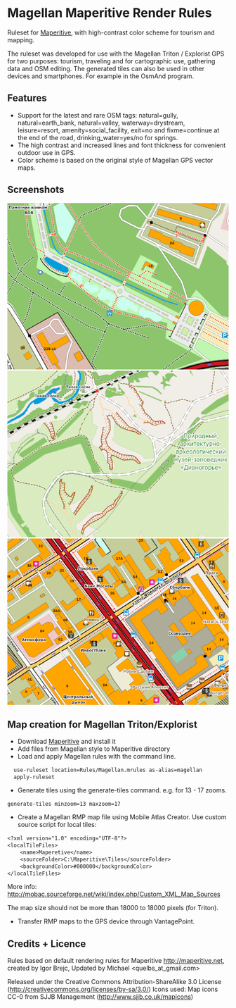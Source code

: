 Magellan Maperitive Render Rules
==============================

Ruleset for [Maperitive](http://maperitive.net/), with high-contrast color scheme for tourism and mapping.

The ruleset was developed for use with the Magellan Triton / Explorist GPS for two purposes: tourism, traveling and for cartographic use, gathering data and OSM editing. The generated tiles can also be used in other devices and smartphones. For example in the OsmAnd program.

## Features

* Support for the latest and rare OSM tags: natural=gully, natural=earth_bank, natural=valley, waterway=drystream, leisure=resort, amenity=social_facility, exit=no and fixme=continue at the end of the road, drinking_water=yes/no for springs.
* The high contrast and increased lines and font thickness for convenient outdoor use in GPS.
* Color scheme is based on the original style of Magellan GPS vector maps.

## Screenshots

![A](/Screenshots/a.png?raw=true)
![B](/Screenshots/b.png?raw=true)
![C](/Screenshots/c.png?raw=true)

## Map creation for Magellan Triton/Explorist

* Download [Maperitive](http://maperitive.net) and install it
* Add files from Magellan style to Maperitive directory
* Load and apply Magellan rules with the command line.

```
  use-ruleset location=Rules/Magellan.mrules as-alias=magellan
  apply-ruleset
```

* Generate tiles using the generate-tiles command. e.g. for 13 - 17 zooms.
```
generate-tiles minzoom=13 maxzoom=17
```

* Create a Magellan RMP map file using Mobile Atlas Creator. Use custom source script for local tiles:

```
<?xml version="1.0" encoding="UTF-8"?>
<localTileFiles>
	<name>Maperetive</name>
	<sourceFolder>C:\Maperitive\Tiles</sourceFolder>
	<backgroundColor>#000000</backgroundColor>
</localTileFiles>
```

More info: http://mobac.sourceforge.net/wiki/index.php/Custom_XML_Map_Sources

The map size should not be more than 18000 to 18000 pixels (for Triton).

* Transfer RMP maps to the GPS device through VantagePoint.

## Credits + Licence

Rules based on default rendering rules for Maperitive
http://maperitive.net, created by Igor Brejc, Updated by Michael <quelbs_at_gmail.com>

Released under the Creative Commons Attribution-ShareAlike 3.0 License (http://creativecommons.org/licenses/by-sa/3.0/)
Icons used: Map icons CC-0 from SJJB Management (http://www.sjjb.co.uk/mapicons)